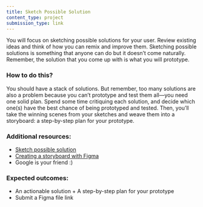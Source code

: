 ```yaml
---
title: Sketch Possible Solution
content_type: project
submission_type: link 
---
```


You will focus on sketching possible solutions for your user. Review existing ideas and think of how you can remix and improve them. Sketching possible solutions is something that anyone can do but it doesn’t come naturally. Remember, the solution that you come up with is what you will prototype. 

### How to do this?
You should have a stack of solutions. But remember, too many solutions are also a problem because you can’t prototype and test them all—you need one solid plan. Spend some time critiquing each solution, and decide which one(s) have the best chance of being prototyped and tested. Then, you’ll take the winning scenes from your sketches and weave them into a storyboard: a step-by-step plan for your prototype.

### Additional resources:
- [Sketch possible solution](https://youtu.be/_ITJ5lAXQhg)
- [Creating a storyboard with Figma](https://www.figma.com/resources/learn-design/storyboard/?fuid=911538155964104607)
- Google is your friend :)

### Expected outcomes:
- An actionable solution + A step-by-step plan for your prototype
- Submit a Figma file link